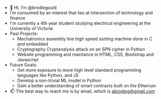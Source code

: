 - 👋 Hi, I’m @brodiegould
- I’m consumed by an interest that lies at intersection of technology and finance
- I'm currently a 4th year student studying electrical engineering at the University of Victoria
- Past Projects:
  - Mechatronics assembly line high speed sorting machine done in C and embedded
  - Cryptography Cryptanalysis attack on an SPN cipher in Python
  - Website programming and maintance in HTML, CSS, Bootstrap and Javascript 
- Future Goals: 
  - Get more exposure to more high level standard programming languages like Python, and JS 
  - Develop a non-trivial ML model in Python
  - Gain a better understanding of smart contracts built on the Etherium
- 📫 The best way to reach me is by email, which is abrodieg@gmail.com
